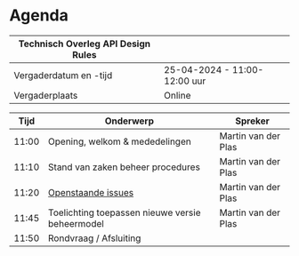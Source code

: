 # Agenda

| Technisch Overleg API Design Rules | |
|------------------------|-------------------------------------| 
| Vergaderdatum en -tijd | 25-04-2024 - 11:00-12:00 uur  |
| Vergaderplaats  | Online |


| Tijd | Onderwerp |Spreker|
| --- | --- | --- |
| 11:00 | Opening, welkom & mededelingen  |  Martin van der Plas |
| 11:10 | Stand van zaken beheer procedures | Martin van der Plas |
| 11:20 | [Openstaande issues](https://github.com/Geonovum/KP-APIs/issues?q=is%3Aissue+is%3Aopen+label%3A%22WG%3ANormatieve+rules%22)| Martin van der Plas |
| 11:45 | Toelichting toepassen nieuwe versie beheermodel | Martin van der Plas |
| 11:50 | Rondvraag / Afsluiting |
